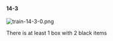 #### 14-3
![train-14-3-0.png](https://github.com/lil-lab/nlvr/raw/master/nlvr/train/images/11/train-14-3-0.png "train-14-3-0.png")

There is at least 1 box with 2 black items
